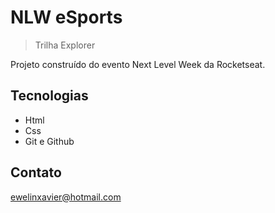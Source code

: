# NLW eSports

> Trilha Explorer

Projeto construído do evento Next Level Week da Rocketseat.

## Tecnologias

- Html
- Css
- Git e Github

## Contato

ewelinxavier@hotmail.com
